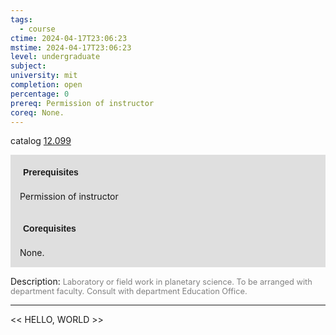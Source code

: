```yaml
---
tags:
  - course
ctime: 2024-04-17T23:06:23
mstime: 2024-04-17T23:06:23
level: undergraduate
subject: 
university: mit
completion: open
percentage: 0
prereq: Permission of instructor
coreq: None.
---
```


catalog [12.099](http://student.mit.edu/catalog/m12a.html#12.099)

<span style="display: block; padding: 15px; background-color: rgb(100, 100, 100, 0.2);"><font id="m_prereq727_0" style="display: block; font-family: Arial, sans-serif; font-weight: bold; padding: 5px">Prerequisites</font><br><span id="prereq727_0">Permission of instructor</span></span>
<span style="display: block; padding: 15px; background-color: rgb(100, 100, 100, 0.2);"><font id="m_coreq727_0" style="display: block; font-family: Arial, sans-serif; font-weight: bold; padding: 5px">Corequisites</font><br><span id="coreq727_0">None.</span></span>

<font style="">Description:</font>
<font style="color: grey; font-size: 0.8rem;">Laboratory or field work in planetary science. To be arranged with department faculty. Consult with department Education Office.</font>



---

<< HELLO, WORLD >>
